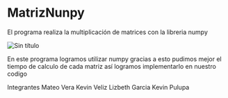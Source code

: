 # MatrizNunpy
El programa realiza la multiplicación de matrices con la libreria numpy


![Sin título](https://user-images.githubusercontent.com/65980001/122113646-febef900-cde7-11eb-8134-7a3eb1615f80.png)



En este programa logramos utilizar numpy gracias a esto pudimos mejor el tiempo de calculo de cada matriz así logramos implementarlo en nuestro codigo 


Integrantes
Mateo Vera
Kevin Veliz
Lizbeth Garcia
Kevin Pulupa
